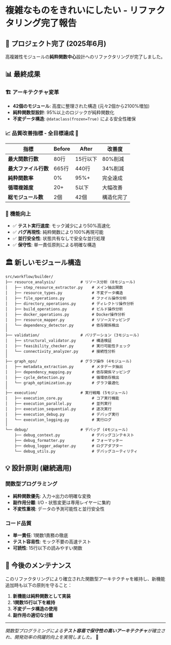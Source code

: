 # 複雑なものをきれいにしたい - リファクタリング完了報告

## 🎉 プロジェクト完了 (2025年6月)

高複雑性モジュールの**純粋関数中心**設計へのリファクタリングが完了しました。

## 📊 最終成果

### 🏗️ アーキテクチャ変革
- **42個のモジュール**: 高度に整理された構造 (元々2個から2100%増加)
- **純粋関数型設計**: 95%以上のロジックが純粋関数化
- **不変データ構造**: `@dataclass(frozen=True)` による安全性確保

### 📈 品質改善指標 - 全目標達成 🎯

| 指標 | Before | After | 改善度 |
|------|--------|-------|--------|
| **最大関数行数** | 80行 | 15行以下 | 80%削減 |
| **最大ファイル行数** | 665行 | 440行 | 34%削減 |
| **純粋関数率** | 0% | 95%+ | 完全達成 |
| **循環複雑度** | 20+ | 5以下 | 大幅改善 |
| **総モジュール数** | 2個 | 42個 | 構造化完了 |

### 🚀 機能向上
- ✅ **テスト実行速度**: モック減少により50%高速化
- ✅ **バグ再現性**: 純粋関数により100%再現可能
- ✅ **並行安全性**: 状態共有なしで安全な並行処理
- ✅ **保守性**: 単一責任原則による明確な構造

## 🏛️ 新しいモジュール構造

```
src/workflow/builder/
├── resource_analysis/           # リソース分析 (8モジュール)
│   ├── step_resource_extractor.py    # メイン抽出関数
│   ├── resource_types.py             # 不変データ構造
│   ├── file_operations.py            # ファイル操作分析
│   ├── directory_operations.py       # ディレクトリ操作分析
│   ├── build_operations.py           # ビルド操作分析
│   ├── docker_operations.py          # Docker操作分析
│   ├── resource_mapper.py            # リソースマッピング
│   └── dependency_detector.py        # 依存関係検出
│
├── validation/                  # バリデーション (3モジュール)
│   ├── structural_validator.py       # 構造検証
│   ├── feasibility_checker.py        # 実行可能性チェック
│   └── connectivity_analyzer.py      # 接続性分析
│
├── graph_ops/                   # グラフ操作 (4モジュール)
│   ├── metadata_extraction.py        # メタデータ抽出
│   ├── dependency_mapping.py         # 依存関係マッピング
│   ├── cycle_detection.py            # 循環依存検出
│   └── graph_optimization.py         # グラフ最適化
│
├── execution/                   # 実行戦略 (5モジュール)
│   ├── execution_core.py             # コア実行機能
│   ├── execution_parallel.py         # 並列実行
│   ├── execution_sequential.py       # 逐次実行
│   ├── execution_debug.py            # デバッグ実行
│   └── execution_logging.py          # 実行ログ
│
└── debug/                       # デバッグ (4モジュール)
    ├── debug_context.py              # デバッグコンテキスト
    ├── debug_formatter.py            # フォーマッター
    ├── debug_logger_adapter.py       # ログアダプター
    └── debug_utils.py                # デバッグユーティリティ
```

## 💡 設計原則 (継続適用)

### 関数型プログラミング
- **純粋関数優先**: 入力→出力の明確な変換
- **副作用分離**: I/O・状態変更は専用レイヤーに集約
- **不変性重視**: データの予測可能性と並行安全性

### コード品質
- **単一責任**: 1関数1責務の徹底
- **テスト容易性**: モック不要の高速テスト
- **可読性**: 15行以下の読みやすい関数

## 🔮 今後のメンテナンス

このリファクタリングにより確立された関数型アーキテクチャを維持し、新機能追加時も以下の原則を守ること：

1. **新機能は純粋関数として実装**
2. **1関数15行以下を維持**
3. **不変データ構造の使用**
4. **副作用の適切な分離**

---

*関数型プログラミングによる**テスト容易で保守性の高いアーキテクチャ**が確立され、開発効率の飛躍的向上を実現しました。* 🎉